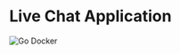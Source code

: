 # Live Chat Application

![Go Docker](https://external-content.duckduckgo.com/iu/?u=https%3A%2F%2Fhackernoon.com%2Fhn-images%2F1*JfSp7LWmVE1nj15IrxWSWQ.png&f=1&nofb=1)
